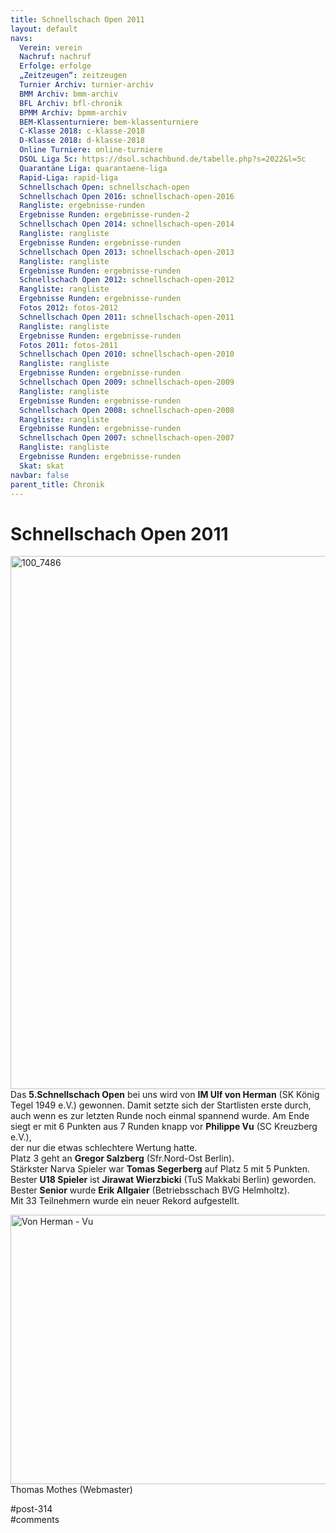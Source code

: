 ```yaml
---
title: Schnellschach Open 2011 
layout: default
navs:
  Verein: verein
  Nachruf: nachruf
  Erfolge: erfolge
  „Zeitzeugen“: zeitzeugen
  Turnier Archiv: turnier-archiv
  BMM Archiv: bmm-archiv
  BFL Archiv: bfl-chronik
  BPMM Archiv: bpmm-archiv
  BEM-Klassenturniere: bem-klassenturniere
  C-Klasse 2018: c-klasse-2018
  D-Klasse 2018: d-klasse-2018
  Online Turniere: online-turniere
  DSOL Liga 5c: https://dsol.schachbund.de/tabelle.php?s=2022&l=5c
  Quarantäne Liga: quarantaene-liga
  Rapid-Liga: rapid-liga
  Schnellschach Open: schnellschach-open
  Schnellschach Open 2016: schnellschach-open-2016
  Rangliste: ergebnisse-runden
  Ergebnisse Runden: ergebnisse-runden-2
  Schnellschach Open 2014: schnellschach-open-2014
  Rangliste: rangliste
  Ergebnisse Runden: ergebnisse-runden
  Schnellschach Open 2013: schnellschach-open-2013
  Rangliste: rangliste
  Ergebnisse Runden: ergebnisse-runden
  Schnellschach Open 2012: schnellschach-open-2012
  Rangliste: rangliste
  Ergebnisse Runden: ergebnisse-runden
  Fotos 2012: fotos-2012
  Schnellschach Open 2011: schnellschach-open-2011
  Rangliste: rangliste
  Ergebnisse Runden: ergebnisse-runden
  Fotos 2011: fotos-2011
  Schnellschach Open 2010: schnellschach-open-2010
  Rangliste: rangliste
  Ergebnisse Runden: ergebnisse-runden
  Schnellschach Open 2009: schnellschach-open-2009
  Rangliste: rangliste
  Ergebnisse Runden: ergebnisse-runden
  Schnellschach Open 2008: schnellschach-open-2008
  Rangliste: rangliste
  Ergebnisse Runden: ergebnisse-runden
  Schnellschach Open 2007: schnellschach-open-2007
  Rangliste: rangliste
  Ergebnisse Runden: ergebnisse-runden
  Skat: skat
navbar: false
parent_title: Chronik
---
```

<div class="post-314 page type-page status-publish hentry" id="post-314">
<h1 class="entry-title">Schnellschach Open 2011</h1>
<div class="entry-content">
<p><img alt="100_7486" class="aligncenter size-large wp-image-659" decoding="async" height="853" sizes="(max-width: 640px) 100vw, 640px" src="http://www.narva-schach.de/wordpress/wp-content/uploads/2016/05/100_7486-768x1024.jpg" srcset="https://www.narva-schach.de/wordpress/wp-content/uploads/2016/05/100_7486-768x1024.jpg 768w, https://www.narva-schach.de/wordpress/wp-content/uploads/2016/05/100_7486-225x300.jpg 225w" width="640"/><br/>
Das <strong>5.Schnellschach Open</strong> bei uns wird von <strong>IM Ulf von Herman</strong> (SK König Tegel 1949 e.V.) gewonnen. Damit setzte sich der Startlisten erste durch, auch wenn es zur letzten Runde noch einmal spannend wurde. Am Ende siegt er mit 6 Punkten aus 7 Runden knapp vor <strong>Philippe Vu</strong> (SC Kreuzberg e.V.),<br/>
der nur die etwas schlechtere Wertung hatte.<br/>
Platz 3 geht an <strong>Gregor Salzberg</strong> (Sfr.Nord-Ost Berlin).<br/>
Stärkster Narva Spieler war <strong>Tomas Segerberg</strong> auf Platz 5 mit 5 Punkten.<br/>
Bester <strong>U18 Spieler</strong> ist <strong>Jirawat Wierzbicki</strong> (TuS Makkabi Berlin) geworden.<br/>
Bester <strong>Senior</strong> wurde <strong>Erik Allgaier</strong> (Betriebsschach BVG Helmholtz).<br/>
Mit 33 Teilnehmern wurde ein neuer Rekord aufgestellt.</p>
<p><img alt="Von Herman - Vu" class="aligncenter size-large wp-image-660" decoding="async" height="431" sizes="(max-width: 640px) 100vw, 640px" src="http://www.narva-schach.de/wordpress/wp-content/uploads/2016/05/Von-Herman-Vu-1024x690.jpg" srcset="https://www.narva-schach.de/wordpress/wp-content/uploads/2016/05/Von-Herman-Vu-1024x690.jpg 1024w, https://www.narva-schach.de/wordpress/wp-content/uploads/2016/05/Von-Herman-Vu-300x202.jpg 300w, https://www.narva-schach.de/wordpress/wp-content/uploads/2016/05/Von-Herman-Vu-768x517.jpg 768w" width="640"/><br/>
Thomas Mothes (Webmaster)</p>
</div><!-- .entry-content -->
</div> #post-314 
<div id="comments">
</div> #comments 
